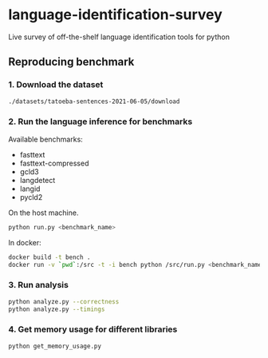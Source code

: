 # language-identification-survey
Live survey of off-the-shelf language identification tools for python

## Reproducing benchmark

### 1. Download the dataset
```bash
./datasets/tatoeba-sentences-2021-06-05/download
```

### 2. Run the language inference for benchmarks

Available benchmarks:
- fasttext
- fasttext-compressed
- gcld3
- langdetect
- langid
- pycld2

On the host machine.
```bash
python run.py <benchmark_name>
```

In docker:
```bash
docker build -t bench .
docker run -v `pwd`:/src -t -i bench python /src/run.py <benchmark_name>
```

### 3. Run analysis
```bash
python analyze.py --correctness
python analyze.py --timings
```

### 4. Get memory usage for different libraries
```bash
python get_memory_usage.py
```
